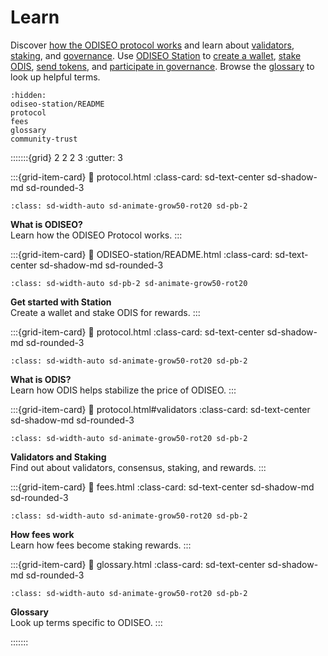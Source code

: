 # Learn

Discover [how the ODISEO protocol works](protocol.md) and learn about [validators](protocol.md#validators), [staking](protocol.md#staking), and [governance](protocol.md#governance). Use [ODISEO Station](ODISEO-station/README.md) to [create a wallet](ODISEO-station/download/README.md), [stake ODIS](ODISEO-station/staking.md), [send tokens](ODISEO-station/wallet.md#send-tokens), and [participate in governance](ODISEO-station/governance.md). Browse the [glossary](glossary.md) to look up helpful terms.

```{toctree}
:hidden:
odiseo-station/README
protocol
fees
glossary
community-trust
```

:::::::{grid} 2 2 2 3
:gutter: 3

:::{grid-item-card}
:link: protocol.html
:class-card: sd-text-center sd-shadow-md sd-rounded-3
```{image} /img/icon_ODISEO.svg
:class: sd-width-auto sd-animate-grow50-rot20 sd-pb-2
```
**What is ODISEO?**  
Learn how the ODISEO Protocol works.
:::

:::{grid-item-card}
:link: ODISEO-station/README.html
:class-card: sd-text-center sd-shadow-md sd-rounded-3
```{image} /img/wallets_station.svg
:class: sd-width-auto sd-pb-2 sd-animate-grow50-rot20
```
**Get started with Station**  
Create a wallet and stake ODIS for rewards.
:::

:::{grid-item-card}
:link: protocol.html
:class-card: sd-text-center sd-shadow-md sd-rounded-3
```{image} /img/icon_ODISEO.svg
:class: sd-width-auto sd-animate-grow50-rot20 sd-pb-2
```
**What is ODIS?**  
Learn how ODIS helps stabilize the price of ODISEO.
:::

:::{grid-item-card}
:link: protocol.html#validators
:class-card: sd-text-center sd-shadow-md sd-rounded-3
```{image} /img/Staking.svg
:class: sd-width-auto sd-animate-grow50-rot20 sd-pb-2
```
**Validators and Staking**  
Find out about validators, consensus, staking, and rewards.
:::

:::{grid-item-card}
:link: fees.html
:class-card: sd-text-center sd-shadow-md sd-rounded-3
```{image} /img/Fees.svg
:class: sd-width-auto sd-animate-grow50-rot20 sd-pb-2
```
**How fees work**  
Learn how fees become staking rewards.
:::

:::{grid-item-card}
:link: glossary.html
:class-card: sd-text-center sd-shadow-md sd-rounded-3
```{image} /img/Glossary.svg
:class: sd-width-auto sd-animate-grow50-rot20 sd-pb-2
```
**Glossary**  
Look up terms specific to ODISEO.
:::

:::::::
